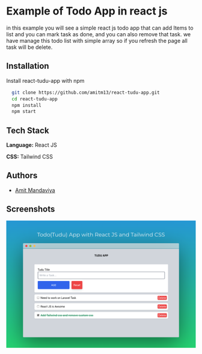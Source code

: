 # Example of Todo App in react js 

in this example you will see a simple react js todo app that can add Items to list and you can mark task as done, and you can also remove that task.
we have manage this todo list with simple array so if you refresh the page all task will be delete.



## Installation

Install react-tudu-app with npm

```bash
  git clone https://github.com/amitm13/react-tudu-app.git
  cd react-tudu-app
  npm install
  npm start
```



## Tech Stack

**Language:** React JS

**CSS:**  Tailwind CSS


## Authors

- [Amit Mandaviya](https://github.com/amitm13)


## Screenshots

![](/screenshot/tudu-app-beautifull.png)

